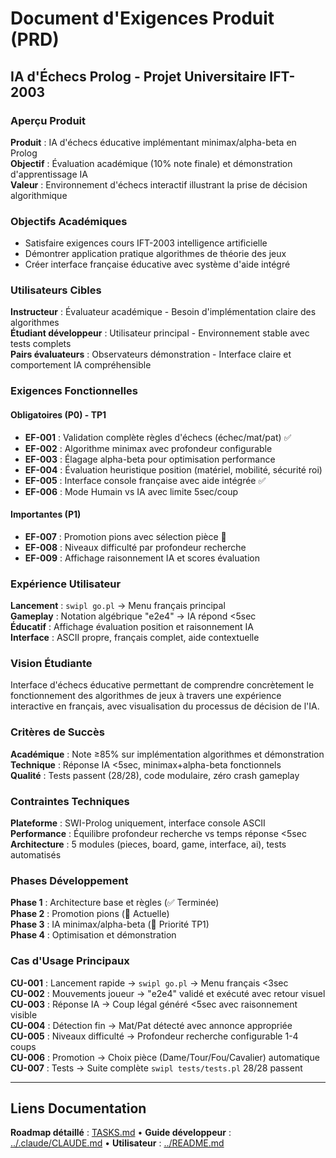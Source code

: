 # Document d'Exigences Produit (PRD)
## IA d'Échecs Prolog - Projet Universitaire IFT-2003

### Aperçu Produit

**Produit** : IA d'échecs éducative implémentant minimax/alpha-beta en Prolog  
**Objectif** : Évaluation académique (10% note finale) et démonstration d'apprentissage IA  
**Valeur** : Environnement d'échecs interactif illustrant la prise de décision algorithmique

### Objectifs Académiques

- Satisfaire exigences cours IFT-2003 intelligence artificielle
- Démontrer application pratique algorithmes de théorie des jeux
- Créer interface française éducative avec système d'aide intégré

### Utilisateurs Cibles

**Instructeur** : Évaluateur académique - Besoin d'implémentation claire des algorithmes  
**Étudiant développeur** : Utilisateur principal - Environnement stable avec tests complets  
**Pairs évaluateurs** : Observateurs démonstration - Interface claire et comportement IA compréhensible

### Exigences Fonctionnelles

#### Obligatoires (P0) - TP1
- **EF-001** : Validation complète règles d'échecs (échec/mat/pat) ✅
- **EF-002** : Algorithme minimax avec profondeur configurable
- **EF-003** : Élagage alpha-beta pour optimisation performance  
- **EF-004** : Évaluation heuristique position (matériel, mobilité, sécurité roi)
- **EF-005** : Interface console française avec aide intégrée ✅
- **EF-006** : Mode Humain vs IA avec limite 5sec/coup

#### Importantes (P1)
- **EF-007** : Promotion pions avec sélection pièce 🚧
- **EF-008** : Niveaux difficulté par profondeur recherche
- **EF-009** : Affichage raisonnement IA et scores évaluation

### Expérience Utilisateur

**Lancement** : `swipl go.pl` → Menu français principal  
**Gameplay** : Notation algébrique "e2e4" → IA répond <5sec  
**Éducatif** : Affichage évaluation position et raisonnement IA  
**Interface** : ASCII propre, français complet, aide contextuelle

### Vision Étudiante

Interface d'échecs éducative permettant de comprendre concrètement le fonctionnement des algorithmes de jeux à travers une expérience interactive en français, avec visualisation du processus de décision de l'IA.

### Critères de Succès

**Académique** : Note ≥85% sur implémentation algorithmes et démonstration  
**Technique** : Réponse IA <5sec, minimax+alpha-beta fonctionnels  
**Qualité** : Tests passent (28/28), code modulaire, zéro crash gameplay

### Contraintes Techniques

**Plateforme** : SWI-Prolog uniquement, interface console ASCII  
**Performance** : Équilibre profondeur recherche vs temps réponse <5sec  
**Architecture** : 5 modules (pieces, board, game, interface, ai), tests automatisés

### Phases Développement

**Phase 1** : Architecture base et règles (✅ Terminée)  
**Phase 2** : Promotion pions (🚧 Actuelle)  
**Phase 3** : IA minimax/alpha-beta (🎯 Priorité TP1)  
**Phase 4** : Optimisation et démonstration

### Cas d'Usage Principaux

**CU-001** : Lancement rapide → `swipl go.pl` → Menu français <3sec  
**CU-002** : Mouvements joueur → "e2e4" validé et exécuté avec retour visuel  
**CU-003** : Réponse IA → Coup légal généré <5sec avec raisonnement visible  
**CU-004** : Détection fin → Mat/Pat détecté avec annonce appropriée  
**CU-005** : Niveaux difficulté → Profondeur recherche configurable 1-4 coups  
**CU-006** : Promotion → Choix pièce (Dame/Tour/Fou/Cavalier) automatique  
**CU-007** : Tests → Suite complète `swipl tests/tests.pl` 28/28 passent

---

## Liens Documentation

**Roadmap détaillé** : [TASKS.md](TASKS.md) • **Guide développeur** : [../.claude/CLAUDE.md](../.claude/CLAUDE.md) • **Utilisateur** : [../README.md](../README.md)
